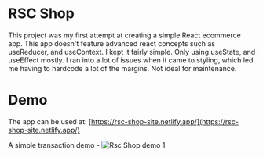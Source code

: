# RSC Shop

This project was my first attempt at creating a simple React ecommerce app. This app doesn't feature advanced react concepts such as useReducer, and useContext. I kept it fairly simple. Only using useState, and useEffect mostly. I ran into a lot of issues when it came to styling, which led me having to hardcode a lot of the margins. Not ideal for maintenance.

# Demo

The app can be used at: [https://rsc-shop-site.netlify.app/](https://rsc-shop-site.netlify.app/)

A simple transaction demo - ![Rsc Shop demo 1](demo/simple_transaction_productslist.gif)
